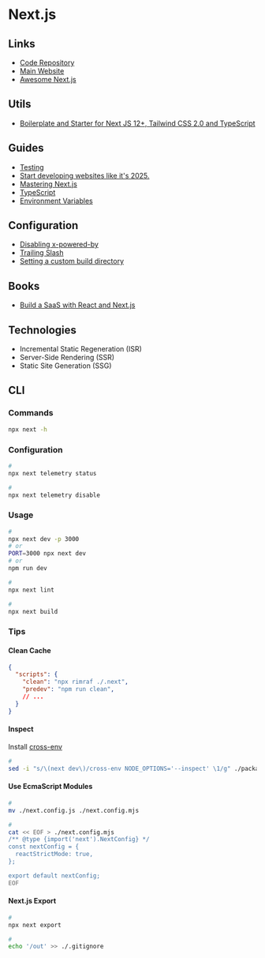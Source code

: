 # Next.js

<!--
const nextConfig = {
  swcMinify: true,
  i18n: { locales: ["ja"], defaultLocale: "ja" },
  images: {
    formats: ["image/avif", "image/webp"],
  },
}

NEXT_PUBLIC_MY_ENV
-->

## Links

- [Code Repository](https://github.com/vercel/next.js)
- [Main Website](https://nextjs.org/)
- [Awesome Next.js](https://github.com/unicodeveloper/awesome-nextjs)

## Utils

- [Boilerplate and Starter for Next JS 12+, Tailwind CSS 2.0 and TypeScript](https://github.com/ixartz/Next-js-Boilerplate)

## Guides

- [Testing](https://nextjs.org/docs/testing)
- [Start developing websites like it's 2025.](https://react2025.com/#course-overview)
- [Mastering Next.js](https://masteringnextjs.com/)
- [TypeScript](https://nextjs.org/docs/basic-features/typescript)
- [Environment Variables](https://nextjs.org/docs/basic-features/environment-variables)

## Configuration

- [Disabling x-powered-by](https://nextjs.org/docs/api-reference/next.config.js/disabling-x-powered-by)
- [Trailing Slash](https://nextjs.org/docs/api-reference/next.config.js/trailing-slash)
- [Setting a custom build directory](https://nextjs.org/docs/api-reference/next.config.js/setting-a-custom-build-directory)

## Books

- [Build a SaaS with React and Next.js](https://www.cutintothejamstack.com/)

## Technologies

<!-- - Client-Side Rendering (CSR) -->
- Incremental Static Regeneration (ISR)
- Server-Side Rendering (SSR)
- Static Site Generation (SSG)

<!--
Examples

https://github.com/bigint/party
https://github.com/cliid/cliid.dev
https://github.com/graphlatte/graphlatte
https://github.com/planetscale/nextjs-planetscale-starter
https://github.com/basetool-io/basetool
https://github.com/sentrei/sentrei
https://github.com/calendso/calendso/
https://github.com/Expensify/App
https://github.com/dwarvesf/nextjs-boilerplate
https://github.com/vercel/virtual-event-starter-kit
https://github.com/plutomi/plutomi
https://github.com/ljtechdotca/next-reddit
https://github.com/ioofy/App
https://github.com/axeldelafosse/expo-next-monorepo-example
https://github.com/diego3g/umbriel
https://umbriel-dashboard-three.vercel.app/
https://github.com/fdaciuk/conduit-api
https://github.com/waptik/vvu-fleet-management-system
https://github.com/nohsangwoo/instaclone-backend-v3
https://github.com/Rowan-Paul/project-argus
https://github.com/myriadsocial/myriad-web
https://github.com/email2vimalraj/food-pos-app
https://github.com/jackmerrill/snacc.chat
https://github.com/littleeagleio/littleeagle.io
https://github.com/tensight/tensight-app
-->

## CLI

### Commands

```sh
npx next -h
```

### Configuration

```sh
#
npx next telemetry status

#
npx next telemetry disable
```

### Usage

```sh
#
npx next dev -p 3000
# or
PORT=3000 npx next dev
# or
npm run dev

#
npx next lint

#
npx next build
```

### Tips

#### Clean Cache

```json
{
  "scripts": {
    "clean": "npx rimraf ./.next",
    "predev": "npm run clean",
    // ...
  }
}
```

#### Inspect

Install [cross-env](/cross-env.md)

```sh
#
sed -i "s/\(next dev\)/cross-env NODE_OPTIONS='--inspect' \1/g" ./package.json
```

#### Use EcmaScript Modules

```sh
#
mv ./next.config.js ./next.config.mjs

#
cat << EOF > ./next.config.mjs
/** @type {import('next').NextConfig} */
const nextConfig = {
  reactStrictMode: true,
};

export default nextConfig;
EOF
```

#### Next.js Export

```sh
#
npx next export

#
echo '/out' >> ./.gitignore
```
